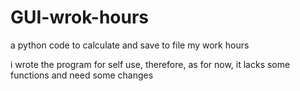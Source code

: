 # GUI-wrok-hours
a python code to calculate and save to file my work hours

i wrote the program for self use, therefore, as for now, it lacks some functions and need some changes
